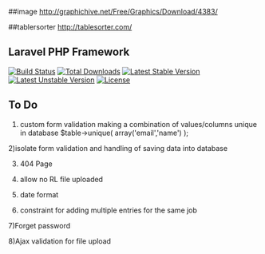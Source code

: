 ##image
http://graphichive.net/Free/Graphics/Download/4383/

##tablersorter
http://tablesorter.com/



## Laravel PHP Framework

[![Build Status](https://travis-ci.org/laravel/framework.svg)](https://travis-ci.org/laravel/framework)
[![Total Downloads](https://poser.pugx.org/laravel/framework/downloads.svg)](https://packagist.org/packages/laravel/framework)
[![Latest Stable Version](https://poser.pugx.org/laravel/framework/v/stable.svg)](https://packagist.org/packages/laravel/framework)
[![Latest Unstable Version](https://poser.pugx.org/laravel/framework/v/unstable.svg)](https://packagist.org/packages/laravel/framework)
[![License](https://poser.pugx.org/laravel/framework/license.svg)](https://packagist.org/packages/laravel/framework)

## To Do
1) custom form validation 
making a combination of values/columns unique
in database $table->unique( array('email','name') );

2)isolate form validation and handling of saving data into database 

3) 404 Page 


4) allow no RL file uploaded 

5) date format


6) constraint for adding multiple entries for the same job

7)Forget password

8)Ajax validation for file upload
